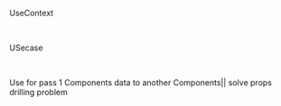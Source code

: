  <p>UseContext</p><br />
            <p>USecase</p><br />
            <p>Use  for pass 1 Components data to another Components|| solve props drilling problem </p>
            <br /><br />